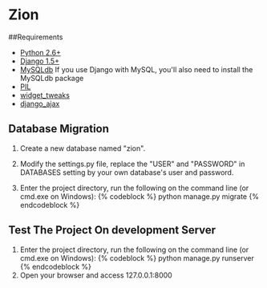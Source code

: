 # Zion


##Requirements

- [Python 2.6+](https://www.python.org/downloads/) 
- [Django 1.5+](https://www.djangoproject.com/download/) 
- [MySQLdb](http://sourceforge.net/projects/mysql-python/) If you use Django with MySQL, you'll also need to install the MySQLdb package
- [PIL](http://www.pythonware.com/products/pil/)
- [widget_tweaks](https://pypi.python.org/pypi/django-widget-tweaks)
- [django_ajax](https://github.com/yceruto/django-ajax)

## Database Migration
1. Create a new database named "zion".
2. Modify the settings.py file, replace the "USER" and "PASSWORD" 
   in DATABASES setting by your own database's user and password.
   
3. Enter the project directory, run the following on the command line (or cmd.exe on Windows):
{% codeblock %}
python manage.py migrate
{% endcodeblock %}

## Test The Project On development Server
1. Enter the project directory, run the following on the command line (or cmd.exe on Windows):
{% codeblock %}
python manage.py runserver
{% endcodeblock %}
2. Open your browser and access 127.0.0.1:8000